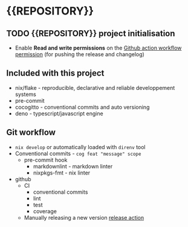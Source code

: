 # {{REPOSITORY}}

## TODO {{REPOSITORY}} project initialisation

- Enable **Read and write permissions** on the
[Github action workflow permission](https://{{REMOTE}}/{{OWNER}}/{{REPOSITORY}}/settings/actions)
(for pushing the release and changelog)

## Included with this project

- nix/flake - reproducible, declarative and reliable developpement systems
- pre-commit
- cocogitto - conventional commits and auto versioning
- deno - typescript/javascript engine

## Git workflow

- `nix develop` or automatically loaded with `direnv` tool
- Conventional commits - `cog feat "message" scope`
  - pre-commit hook
    - markdownlint - markdown linter
    - nixpkgs-fmt - nix linter
- github
  - CI
    - conventional commits
    - lint
    - test
    - coverage
  - Manually releasing a new version
    [release action](https://{{REMOTE}}/{{OWNER}}/{{REPOSITORY}}/actions/workflows/Release.yml)
